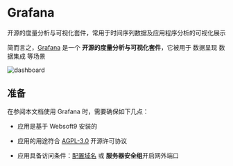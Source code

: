 # Grafana

开源的度量分析与可视化套件，常用于时间序列数据及应用程序分析的可视化展示

简而言之，[Grafana](https://grafana.com/) 是一个 **开源的度量分析与可视化套件**，它被用于 数据呈现 数据集成  等场景


![dashboard](https://libs.websoft9.com/Websoft9/DocsPicture/en/grafana/grafana-dashboard-websoft9.png)


## 准备

在参阅本文档使用 Grafana 时，需要确保如下几点：

- 应用是基于 Websoft9 安装的

- 应用的用途符合 [AGPL-3.0](https://opensource.org/licenses/AGPL-3.0) 开源许可协议

- 应用具备访问条件：[配置域名](./guide/appsetdomain) 或 **服务器安全组**开启网外端口